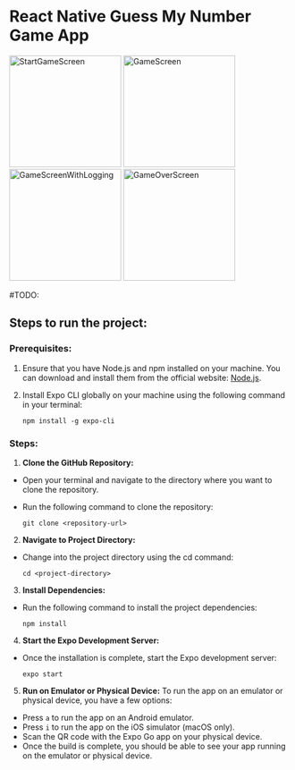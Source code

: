 # React Native Guess My Number Game App

<img src="https://github.com/Krasilka/guess-my-number-game-app/assets/14870744/90dd96b3-9987-4fb8-a6d6-9a6250216a49" alt="StartGameScreen" width="200">
<img src="https://github.com/Krasilka/guess-my-number-game-app/assets/14870744/822a77df-0e82-4eae-924f-c0e3d4049fa7" alt="GameScreen" width="200">
<img src="https://github.com/Krasilka/guess-my-number-game-app/assets/14870744/80c82001-f1b5-41f5-8e37-c6afd2cc69da" alt="GameScreenWithLogging" width="200">
<img src="https://github.com/Krasilka/guess-my-number-game-app/assets/14870744/3070fc62-2074-47f8-8517-5ad4467d84cd" alt="GameOverScreen" width="200">


#TODO: 
## Steps to run the project:

### Prerequisites:

1. Ensure that you have Node.js and npm installed on your machine. You can download and install them from the official website: [Node.js](https://nodejs.org/en).
2. Install Expo CLI globally on your machine using the following command in your terminal:

   ```
   npm install -g expo-cli
   ```

### Steps:

1. **Clone the GitHub Repository:**

- Open your terminal and navigate to the directory where you want to clone the repository.
- Run the following command to clone the repository:

  ```
  git clone <repository-url>
  ```

2. **Navigate to Project Directory:**

- Change into the project directory using the cd command:

  ```
  cd <project-directory>
  ```

3. **Install Dependencies:**

- Run the following command to install the project dependencies:

  ```
  npm install
  ```

4. **Start the Expo Development Server:**

- Once the installation is complete, start the Expo development server:

  ```
  expo start
  ```

5. **Run on Emulator or Physical Device:**
   To run the app on an emulator or physical device, you have a few options:

- Press `a` to run the app on an Android emulator.
- Press `i` to run the app on the iOS simulator (macOS only).
- Scan the QR code with the Expo Go app on your physical device.
- Once the build is complete, you should be able to see your app running on the emulator or physical device.
